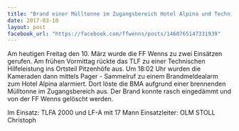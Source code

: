 ```yaml
---
title: "Brand einer Mülltonne im Zugangsbereich Hotel Alpina und Technische Hilfeleistung Pitzenhöfe"
date: 2017-03-10
layout: post
facebook_url: "https://facebook.com/ffwenns/posts/1460765147331939"
---
```


Am heutigen Freitag den 10. März wurde die FF Wenns zu zwei Einsätzen gerufen. Am frühen Vormittag rückte das TLF zu einer Technischen Hilfeleistung ins Ortsteil Pitzenhöfe aus. Um 18:02 Uhr wurden die Kameraden dann mittels Pager - Sammelruf zu einem Brandmeldealarm zum Hotel Alpina alarmiert. Dort löste die BMA aufgrund einer brennenden Mülltonne im Zugangsbereich aus. Der Brand konnte rasch eingedämmt und von der FF Wenns gelöscht werden.

Im Einsatz:
TLFA 2000 und LF-A mit 17 Mann
Einsatzleiter: OLM STOLL Christoph